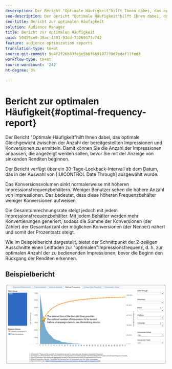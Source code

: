 ```yaml
---
description: Der Bericht "Optimale Häufigkeit"hilft Ihnen dabei, das optimale Gleichgewicht zwischen der Anzahl der bereitgestellten Impressionen und Konversionen zu ermitteln. Damit können Sie die Anzahl der Impressionen anpassen, die angezeigt werden sollen, bevor Sie mit der Anzeige von sinkenden Renditen beginnen.
seo-description: Der Bericht "Optimale Häufigkeit"hilft Ihnen dabei, das optimale Gleichgewicht zwischen der Anzahl der bereitgestellten Impressionen und Konversionen zu ermitteln. Damit können Sie die Anzahl der Impressionen anpassen, die angezeigt werden sollen, bevor Sie mit der Anzeige von sinkenden Renditen beginnen.
seo-title: Bericht zur optimalen Häufigkeit
solution: Audience Manager
title: Bericht zur optimalen Häufigkeit
uuid: 50459ce9-39ac-4401-93dd-7526937fc742
feature: audience optimization reports
translation-type: tm+mt
source-git-commit: 9e4f2f26b83fe6e5b6f669107239d7edaf11fed3
workflow-type: tm+mt
source-wordcount: '242'
ht-degree: 3%

---
```



# Bericht zur optimalen Häufigkeit{#optimal-frequency-report}

Der Bericht &quot;Optimale Häufigkeit&quot;hilft Ihnen dabei, das optimale Gleichgewicht zwischen der Anzahl der bereitgestellten Impressionen und Konversionen zu ermitteln. Damit können Sie die Anzahl der Impressionen anpassen, die angezeigt werden sollen, bevor Sie mit der Anzeige von sinkenden Renditen beginnen.

Der Bericht verfügt über ein 30-Tage-Lookback-Intervall ab dem Datum, das in der Auswahl von [!UICONTROL Date Through] ausgewählt wurde.

Das Konversionsvolumen sinkt normalerweise mit höheren Impressionsfrequenzbehältern. Weniger Benutzer sehen die höhere Anzahl von Impressionen. Das bedeutet, dass diese höheren Frequenzbehälter weniger Konversionen aufweisen.

Die Gesamtumrechnungsrate steigt jedoch mit jedem Impressionsfrequenzbehälter. Mit jedem Behälter werden mehr Konvertierungen generiert, sodass die Summe der Konversionen (der Zähler) der Gesamtanzahl der möglichen Konversionen (der Nenner) nähert und somit der Prozentsatz steigt.

Wie im Beispielbericht dargestellt, bietet der Schnittpunkt der 2-zeiligen Ausschnitte einen Leitfaden zur &quot;optimalen&quot;Impressionsfrequenz, d. h. zur optimalen Anzahl der zu bedienenden Impressionen, bevor die Beginn den Rückgang der Renditen erkennen.

## Beispielbericht

![optimale Frequenz](assets/optimal-frequency2.png)